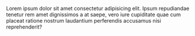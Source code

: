 Lorem ipsum dolor sit amet consectetur adipisicing elit. Ipsum repudiandae tenetur rem amet dignissimos a at saepe, vero iure cupiditate quae cum placeat ratione nostrum laudantium perferendis accusamus nisi reprehenderit?